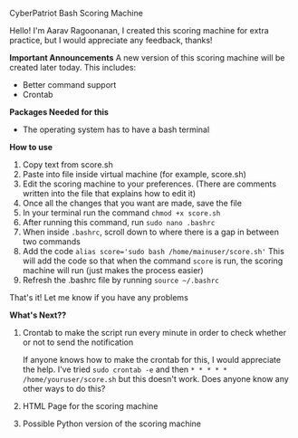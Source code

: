 CyberPatriot Bash Scoring Machine

Hello!
I'm Aarav Ragoonanan, I created this scoring machine for extra practice, but I would appreciate any feedback, thanks!

**Important Announcements**
A new version of this scoring machine will be created later today. This includes:
- Better command support
- Crontab

**Packages Needed for this**
- The operating system has to have a bash terminal

**How to use**
1. Copy text from score.sh
2. Paste into file inside virtual machine (for example, score.sh)
3. Edit the scoring machine to your preferences. (There are comments written into the file that explains how to edit it)
4. Once all the changes that you want are made, save the file
5. In your terminal run the command
`chmod +x score.sh`
6. After running this command, run
`sudo nano .bashrc`
7. When inside `.bashrc`, scroll down to where there is a gap in between two commands
8. Add the code
`alias score='sudo bash /home/mainuser/score.sh'`
This will add the code so that when the command `score` is run, the scoring machine will run (just makes the process easier)
9. Refresh the .bashrc file by running
`source ~/.bashrc`

That's it! Let me know if you have any problems


**What's Next??**
1. Crontab to make the script run every minute in order to check whether or not to send the notification
   
   If anyone knows how to make the crontab for this, I would appreciate the help. I've tried `sudo crontab -e` and then `* * * * * /home/youruser/score.sh` but this doesn't work. Does anyone know any other ways to do this?
3. HTML Page for the scoring machine
4. Possible Python version of the scoring machine
